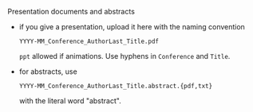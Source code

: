 Presentation documents and abstracts

* if you give a presentation, upload it here with the naming convention

  `YYYY-MM_Conference_AuthorLast_Title.pdf`

  `ppt` allowed if animations. Use hyphens in `Conference` and `Title`.
* for abstracts, use

  `YYYY-MM_Conference_AuthorLast_Title.abstract.{pdf,txt}`

   with the literal word "abstract".
